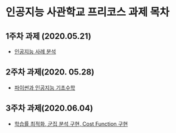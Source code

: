 인공지능 사관학교 프리코스 과제 목차
============================================
1주차 과제 (2020.05.21)
-----------------------------------
- [인공지능 사례 분석](https://github.com/joohayoung/AI/blob/master/1%EC%A3%BC%EC%B0%A8%EA%B3%BC%EC%A0%9C.ipynb)

2주차 과제(2020. 05.28)
--------------------------------------
- [파이썬과 인공지능 기초수학](https://github.com/joohayoung/AI/blob/master/2%E1%84%8C%E1%85%AE%E1%84%8E%E1%85%A1%EA%B3%BC%EC%A0%9C.ipynb)

3주차 과제(2020.06.04)
------------------------------------------
- [학습률 최적화, 군집 분석 구현, Cost Function 구현](https://github.com/joohayoung/AI/blob/master/3%EC%A3%BC%EC%B0%A8%EA%B3%BC%EC%A0%9C.ipynb)
